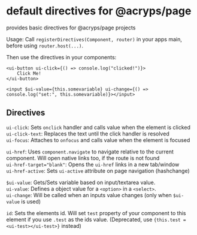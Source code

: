 # default directives for @acryps/page
provides basic directives for @acryps/page projects

Usage: Call `registerDirectives(Component, router)` in your apps main, before using `router.host(...)`. 

Then use the directives in your components: 
```
<ui-button ui-click={() => console.log("clicked!")}>
	Click Me!
</ui-button>

<input $ui-value={this.somevariable} ui-change={() => console.log("set:", this.somevariable)}></input>
```

## Directives
`ui-click`: Sets `onclick` handler and calls value when the element is clicked<br>
`ui-click-text`: Replaces the text until the click handler is resolved<br>
`ui-focus`: Attaches to `onfocus` and calls value when the element is focused

`ui-href`: Uses `component.navigate` to navigate relative to the current component. Will open native links too, if the route is not found<br>
`ui-href-target="blank"`: Opens the `ui-href` links in a new tab/window<br>
`ui-href-active`: Sets `ui-active` attribute on page navigation (hashchange)

`$ui-value`: Gets/Sets variable based on input/textarea value.<br>
`ui-value`: Defines a object value for a `<option>` in a `<select>`.<br>
`ui-change`: Will be called when an inputs value changes (only when `$ui-value` is used)

`id`: Sets the elements id. Will set `test` property of your component to this element if you use `.test` as the ids value. (Deprecated, use `{this.test = <ui-test></ui-test>}` instead)